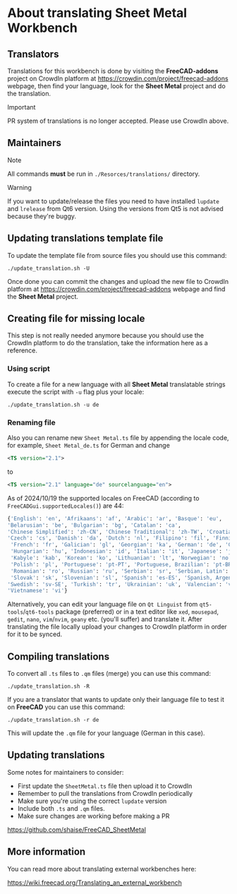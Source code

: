 # About translating Sheet Metal Workbench

## Translators

Translations for this workbench is done by visiting the **FreeCAD-addons**
project on CrowdIn platform at <https://crowdin.com/project/freecad-addons> webpage,
then find your language, look for the **Sheet Metal** project and do the translation.

> [!IMPORTANT]
> PR system of translations is no longer accepted. Please use CrowdIn above.

## Maintainers

> [!NOTE]
> All commands **must** be run in `./Resorces/translations/` directory.

> [!WARNING]
> If you want to update/release the files you need to have installed
> `lupdate` and `lrelease` from Qt6 version. Using the versions from
> Qt5 is not advised because they're buggy.

## Updating translations template file

To update the template file from source files you should use this command:

```shell
./update_translation.sh -U
```

Once done you can commit the changes and upload the new file to CrowdIn platform
at <https://crowdin.com/project/freecad-addons> webpage and find the **Sheet Metal** project.

## Creating file for missing locale

This step is not really needed anymore because you should use the CrowdIn platform
to do the translation, take the information here as a reference.

### Using script

To create a file for a new language with all **Sheet Metal** translatable strings execute
the script with `-u` flag plus your locale:

```shell
./update_translation.sh -u de
```

### Renaming file

Also you can rename new `Sheet Metal.ts` file by appending the locale code,
for example, `Sheet Metal_de.ts` for German and change

```xml
<TS version="2.1">
```

to

```xml
<TS version="2.1" language="de" sourcelanguage="en">
```

As of 2024/10/19 the supported locales on FreeCAD
(according to `FreeCADGui.supportedLocales()`) are 44:

```python
{'English': 'en', 'Afrikaans': 'af', 'Arabic': 'ar', 'Basque': 'eu',
'Belarusian': 'be', 'Bulgarian': 'bg', 'Catalan': 'ca',
'Chinese Simplified': 'zh-CN', 'Chinese Traditional': 'zh-TW', 'Croatian': 'hr',
'Czech': 'cs', 'Danish': 'da', 'Dutch': 'nl', 'Filipino': 'fil', 'Finnish': 'fi',
 'French': 'fr', 'Galician': 'gl', 'Georgian': 'ka', 'German': 'de', 'Greek': 'el',
 'Hungarian': 'hu', 'Indonesian': 'id', 'Italian': 'it', 'Japanese': 'ja',
 'Kabyle': 'kab', 'Korean': 'ko', 'Lithuanian': 'lt', 'Norwegian': 'no',
 'Polish': 'pl', 'Portuguese': 'pt-PT', 'Portuguese, Brazilian': 'pt-BR',
 'Romanian': 'ro', 'Russian': 'ru', 'Serbian': 'sr', 'Serbian, Latin': 'sr-CS',
 'Slovak': 'sk', 'Slovenian': 'sl', 'Spanish': 'es-ES', 'Spanish, Argentina': 'es-AR',
'Swedish': 'sv-SE', 'Turkish': 'tr', 'Ukrainian': 'uk', 'Valencian': 'val-ES',
'Vietnamese': 'vi'}
```

Alternatively, you can edit your language file on `Qt Linguist` from
`qt5-tools`/`qt6-tools` package (preferred) or in a text editor like `xed`, `mousepad`,
`gedit`, `nano`, `vim`/`nvim`, `geany` etc. (you'll suffer) and translate it.
After translating the file locally upload your changes to CrowdIn platform
in order for it to be synced.

## Compiling translations

To convert all `.ts` files to `.qm` files (merge) you can use this command:

```shell
./update_translation.sh -R
```

If you are a translator that wants to update only their language file
to test it on **FreeCAD** you can use this command:

```shell
./update_translation.sh -r de
```

This will update the `.qm` file for your language (German in this case).

## Updating translations

Some notes for maintainers to consider:

- First update the `SheetMetal.ts` file then upload it to CrowdIn
- Remember to pull the translations from CrowdIn periodically
- Make sure you're using the correct `lupdate` version
- Include both `.ts` and `.qm` files.
- Make sure changes are working before making a PR

<https://github.com/shaise/FreeCAD_SheetMetal>

## More information

You can read more about translating external workbenches here:

<https://wiki.freecad.org/Translating_an_external_workbench>
